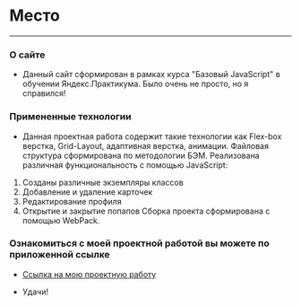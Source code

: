 # Место

---

### О сайте
* Данный сайт сформирован в рамках курса "Базовый JavaScript" в обучении Яндекс.Практикума. Было очень не просто, но я справился!

### Примененные технологии
* Данная проектная работа содержит такие технологии как Flex-box верстка, Grid-Layout, адаптивная верстка, анимации. Файловая структура сформирована по методологии БЭМ. 
Реализована различная функциональность с помощью JavaScript:
1. Созданы различные экземпляры классов
2. Добавление и удаление карточек
3. Редактирование профиля
4. Открытие и закрытие попапов
Сборка проекта сформирована с помощью WebPack.

### Ознакомиться с моей проектной работой вы можете по приложенной ссылке
* [Ссылка на мою проектную работу](https://ainur-v.github.io/mesto/)

* Удачи!